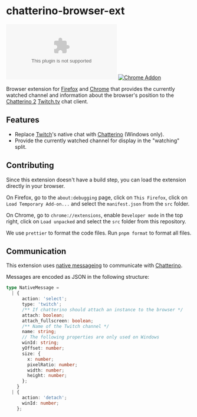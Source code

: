 # chatterino-browser-ext

[![Firefox Addon](https://img.shields.io/amo/v/chatterino_native@chatterino.com)][firefox-addon] [![Chrome Addon](https://img.shields.io/chrome-web-store/v/glknmaideaikkmemifbfkhnomoknepka)][chrome-ext]

Browser extension for [Firefox][firefox-addon] and [Chrome][chrome-ext] that provides the currently watched channel and information about the browser's position to the [Chatterino 2][chatterino] [Twitch.tv][twitch] chat client.

## Features

- Replace [Twitch][twitch]'s native chat with [Chatterino][chatterino] (Windows only).
- Provide the currently watched channel for display in the "watching" split.

## Contributing

Since this extension doesn't have a build step, you can load the extension directly in your browser.

On Firefox, go to the `about:debugging` page, click on `This Firefox`, click on `Load Temporary Add-on...` and select the `manifest.json` from the `src` folder.

On Chrome, go to `chrome://extensions`, enable `Developer mode` in the top right, click on `Load unpacked` and select the `src` folder from this repository.

We use `prettier` to format the code files. Run `pnpm format` to format all files.

## Communication

This extension uses [native messageing](https://developer.mozilla.org/docs/Mozilla/Add-ons/WebExtensions/Native_messaging) to communicate with [Chatterino][chatterino].

Messages are encoded as JSON in the following structure:

```typescript
type NativeMessage =
  | {
      action: 'select';
      type: 'twitch';
      /** If chatterino should attach an instance to the browser */
      attach: boolean;
      attach_fullscreen: boolean;
      /** Name of the Twitch channel */
      name: string;
      // The following properties are only used on Windows
      winId: string;
      yOffset: number;
      size: {
        x: number;
        pixelRatio: number;
        width: number;
        height: number;
      };
    }
  | {
      action: 'detach';
      winId: number;
    };
```

[chatterino]: https://chatterino.com 'Chatterino 2'
[chrome-ext]: https://chrome.google.com/webstore/detail/chatterino-native-host/glknmaideaikkmemifbfkhnomoknepka 'Chatterino Native Host for Chrome'
[firefox-addon]: https://addons.mozilla.org/firefox/addon/chatterino-native-host/ 'Chatterino Native Host for Firefox'
[twitch]: https://twitch.tv 'Twitch.tv'
